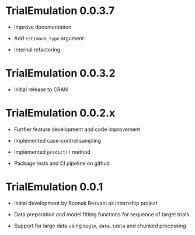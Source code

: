 # TrialEmulation 0.0.3.7

* Improve documentation

* Add `estimand_type` argument

* Internal refactoring

# TrialEmulation 0.0.3.2

* Initial release to CRAN

# TrialEmulation 0.0.2.x

* Further feature development and code improvement

* Implemented case-control sampling

* Implemented `predict()` method

* Package tests and CI pipeline on github

# TrialEmulation 0.0.1

* Initial development by Roonak Rezvani as internship project

* Data preparation and model fitting functions for sequence of target trials

* Support for large data using `biglm`, `data.table` and chunked processing
